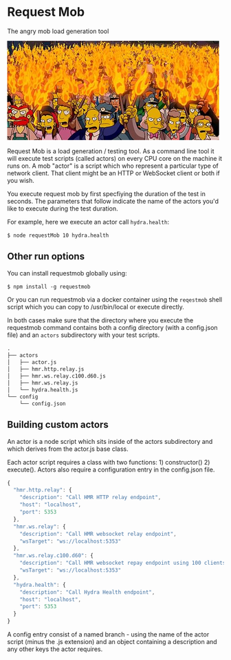 # Request Mob
The angry mob load generation tool

![](./mob.png)

Request Mob is a load generation / testing tool. As a command line tool it will execute test scripts (called actors) on every CPU core on the machine it runs on.
A mob "actor" is a script which who represent a particular type of network client. That client might be an HTTP or WebSocket client or both if you wish.

You execute request mob by first specfiying the duration of the test in seconds.  The parameters that follow indicate the name of the actors you'd like to execute during the test duration.

For example, here we execute an actor call `hydra.health`:

```shell
$ node requestMob 10 hydra.health
```

## Other run options

You can install requestmob globally using:

```shell
$ npm install -g requestmob
```

Or you can run requestmob via a docker container using the `reqestmob` shell script which you can copy to /usr/bin/local or execute directly.

In both cases make sure that the directory where you execute the requestmob command contains both a config directory (with a config.json file) and an `actors` subdirectory with your test scripts.

```
.
├── actors
│   ├── actor.js
│   ├── hmr.http.relay.js
│   ├── hmr.ws.relay.c100.d60.js
│   ├── hmr.ws.relay.js
│   └── hydra.health.js
└── config
    └── config.json
```

## Building custom actors

An actor is a node script which sits inside of the actors subdirectory and which derives from the actor.js base class.

Each actor script requires a class with two functions: 1) constructor() 2) execute(). Actors also require a configuration entry in the config.json file.

```js
{
  "hmr.http.relay": {
    "description": "Call HMR HTTP relay endpoint",
    "host": "localhost",
    "port": 5353
  },
  "hmr.ws.relay": {
    "description": "Call HMR websocket relay endpoint",
    "wsTarget": "ws://localhost:5353"
  },
  "hmr.ws.relay.c100.d60": {
    "description": "Call HMR websocket repay endpoint using 100 clients for 60 seconds",
    "wsTarget": "ws://localhost:5353"
  },
  "hydra.health": {
    "description": "Call Hydra Health endpoint",
    "host": "localhost",
    "port": 5353
  }
}
```

A config entry consist of a named branch - using the name of the actor script (minus the .js extension) and an object containing a description and any other keys the actor requires.

